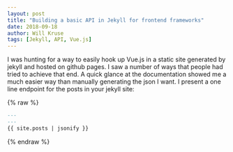 ```yaml
---
layout: post
title: "Building a basic API in Jekyll for frontend frameworks"
date: 2018-09-18
author: Will Kruse
tags: [Jekyll, API, Vue.js]
---
```


I was hunting for a way to easily hook up Vue.js in a static site generated by jekyll and hosted on github pages. I saw a number of ways that people had tried to achieve that end. A quick glance at the documentation showed me a much easier way than manually generating the json I want. I present a one line endpoint for the posts in your jekyll site:

{% raw %}

```markdown
---
---
{{ site.posts | jsonify }}

```

{% endraw %}
